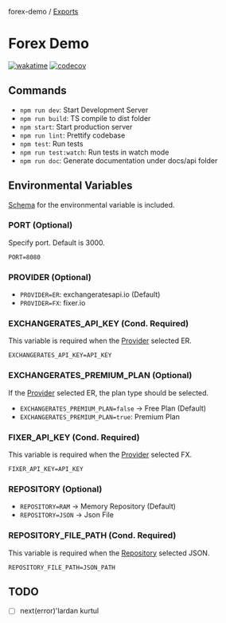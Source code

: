 forex-demo / [Exports](modules.md)

# Forex Demo

[![wakatime](https://wakatime.com/badge/user/6c7eda5f-06cc-438e-b719-cac475d4bed6/project/fee1309b-c701-49fe-912e-151cc03f0161.svg)](https://wakatime.com/badge/user/6c7eda5f-06cc-438e-b719-cac475d4bed6/project/fee1309b-c701-49fe-912e-151cc03f0161) [![codecov](https://codecov.io/gh/suphero/forex-demo/branch/master/graph/badge.svg?token=PBSKF0QdEn)](https://codecov.io/gh/suphero/forex-demo)

## Commands

- `npm run dev`: Start Development Server
- `npm run build`: TS compile to dist folder
- `npm start`: Start production server
- `npm run lint`: Prettify codebase
- `npm test`: Run tests
- `npm run test:watch`: Run tests in watch mode
- `npm run doc`: Generate documentation under docs/api folder

## Environmental Variables

[Schema](./.env.schema) for the environmental variable is included.

### PORT (Optional)

Specify port. Default is 3000.

`PORT=8080`

### PROVIDER (Optional)

- `PROVIDER=ER`: exchangeratesapi.io (Default)
- `PROVIDER=FX`: fixer.io

### EXCHANGERATES_API_KEY (Cond. Required)

This variable is required when the [Provider](#provider-optional) selected ER.

`EXCHANGERATES_API_KEY=API_KEY`

### EXCHANGERATES_PREMIUM_PLAN (Optional)

If the [Provider](#provider-optional) selected ER, the plan type should be selected.

- `EXCHANGERATES_PREMIUM_PLAN=false` -> Free Plan (Default)
- `EXCHANGERATES_PREMIUM_PLAN=true`: Premium Plan

### FIXER_API_KEY (Cond. Required)

This variable is required when the [Provider](#provider-optional) selected FX.

`FIXER_API_KEY=API_KEY`

### REPOSITORY (Optional)

- `REPOSITORY=RAM` -> Memory Repository (Default)
- `REPOSITORY=JSON` -> Json File

### REPOSITORY_FILE_PATH (Cond. Required)

This variable is required when the [Repository](#repository-optional) selected JSON.

`REPOSITORY_FILE_PATH=JSON_PATH`

## TODO

- [ ] next(error)'lardan kurtul
